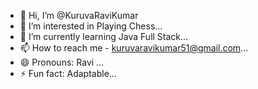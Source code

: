 - 👋 Hi, I’m @KuruvaRaviKumar
- 👀 I’m interested in Playing Chess...
- 🌱 I’m currently learning Java Full Stack...
- 📫 How to reach me - kuruvaravikumar51@gmail.com...
- 😄 Pronouns: Ravi ...
- ⚡ Fun fact: Adaptable...

<!---
KuruvaRaviKumar/KuruvaRaviKumar is a ✨ special ✨ repository because its `README.md` (this file) appears on your GitHub profile.
You can click the Preview link to take a look at your changes.
--->
